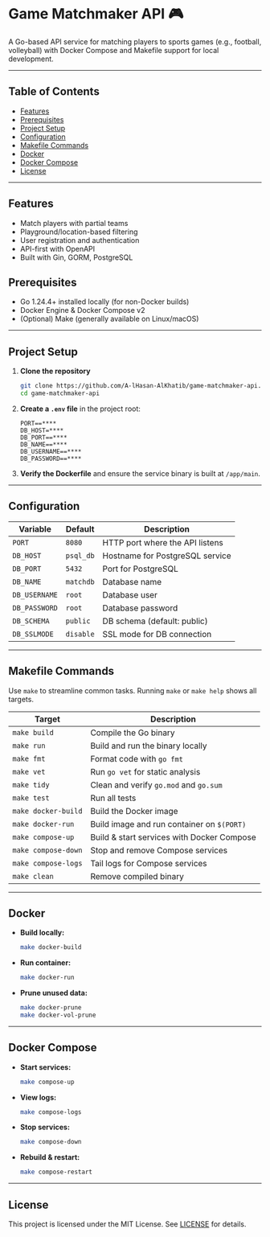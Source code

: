 # Game Matchmaker API 🎮

A Go-based API service for matching players to sports games (e.g., football, volleyball) with Docker Compose and Makefile support for local development.

---

## Table of Contents

* [Features](#features)
* [Prerequisites](#prerequisites)
* [Project Setup](#project-setup)
* [Configuration](#configuration)
* [Makefile Commands](#makefile-commands)
* [Docker](#docker)
* [Docker Compose](#docker-compose)
* [License](#license)
---

## Features

- Match players with partial teams
- Playground/location-based filtering
- User registration and authentication
- API-first with OpenAPI
- Built with Gin, GORM, PostgreSQL

## Prerequisites

* Go 1.24.4+ installed locally (for non-Docker builds)
* Docker Engine & Docker Compose v2
* (Optional) Make (generally available on Linux/macOS)

---

## Project Setup

1. **Clone the repository**

   ```bash
   git clone https://github.com/A-lHasan-AlKhatib/game-matchmaker-api.git
   cd game-matchmaker-api
   ```

2. **Create a ****`.env`**** file** in the project root:

   ```dotenv
   PORT==****
   DB_HOST=****
   DB_PORT==****
   DB_NAME==****
   DB_USERNAME==****
   DB_PASSWORD==****
   ```

3. **Verify the Dockerfile** and ensure the service binary is built at `/app/main`.

---

## Configuration

| Variable      | Default   | Description                     |
| ------------- | --------- | ------------------------------- |
| `PORT`        | `8080`    | HTTP port where the API listens |
| `DB_HOST`     | `psql_db` | Hostname for PostgreSQL service |
| `DB_PORT`     | `5432`    | Port for PostgreSQL             |
| `DB_NAME`     | `matchdb` | Database name                   |
| `DB_USERNAME` | `root`    | Database user                   |
| `DB_PASSWORD` | `root`    | Database password               |
| `DB_SCHEMA`   | `public`  | DB schema (default: public)     |
| `DB_SSLMODE`  | `disable` | SSL mode for DB connection      |

---

## Makefile Commands

Use `make` to streamline common tasks. Running `make` or `make help` shows all targets.

| Target              | Description                                |
| ------------------- | ------------------------------------------ |
| `make build`        | Compile the Go binary                      |
| `make run`          | Build and run the binary locally           |
| `make fmt`          | Format code with `go fmt`                  |
| `make vet`          | Run `go vet` for static analysis           |
| `make tidy`         | Clean and verify `go.mod` and `go.sum`     |
| `make test`         | Run all tests                              |
| `make docker-build` | Build the Docker image                     |
| `make docker-run`   | Build image and run container on `$(PORT)` |
| `make compose-up`   | Build & start services with Docker Compose |
| `make compose-down` | Stop and remove Compose services           |
| `make compose-logs` | Tail logs for Compose services             |
| `make clean`        | Remove compiled binary                     |

---

## Docker

* **Build locally:**

  ```bash
  make docker-build
  ```

* **Run container:**

  ```bash
  make docker-run
  ```

* **Prune unused data:**

  ```bash
  make docker-prune
  make docker-vol-prune
  ```

---

## Docker Compose

* **Start services:**

  ```bash
  make compose-up
  ```

* **View logs:**

  ```bash
  make compose-logs
  ```

* **Stop services:**

  ```bash
  make compose-down
  ```

* **Rebuild & restart:**

  ```bash
  make compose-restart
  ```

---

## License

This project is licensed under the MIT License. See [LICENSE](LICENSE) for details.
